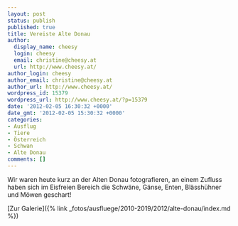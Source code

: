 ```yaml
---
layout: post
status: publish
published: true
title: Vereiste Alte Donau
author:
  display_name: cheesy
  login: cheesy
  email: christine@cheesy.at
  url: http://www.cheesy.at/
author_login: cheesy
author_email: christine@cheesy.at
author_url: http://www.cheesy.at/
wordpress_id: 15379
wordpress_url: http://www.cheesy.at/?p=15379
date: '2012-02-05 16:30:32 +0000'
date_gmt: '2012-02-05 15:30:32 +0000'
categories:
- Ausflug
- Tiere
- Österreich
- Schwan
- Alte Donau
comments: []
---
```

<!--:de-->Wir waren heute kurz an der Alten Donau fotografieren, an einem Zufluss haben sich im Eisfreien Bereich die Schwäne, Gänse, Enten, Blässhühner und Möwen geschart!
[Zur Galerie]({% link _fotos/ausfluege/2010-2019/2012/alte-donau/index.md %})
<!--:-->
